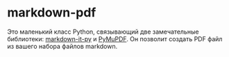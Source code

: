 # markdown-pdf

Это маленький класс Python, связывающий две замечательные библиотеки: [markdown-it-py](https://github.com/executablebooks/markdown-it-py) и [PyMuPDF](https://github.com/pymupdf/PyMuPDF).
Он позволит создать PDF файл из вашего набора файлов markdown.

